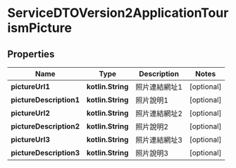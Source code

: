 
# ServiceDTOVersion2ApplicationTourismPicture

## Properties
Name | Type | Description | Notes
------------ | ------------- | ------------- | -------------
**pictureUrl1** | **kotlin.String** | 照片連結網址1 |  [optional]
**pictureDescription1** | **kotlin.String** | 照片說明1 |  [optional]
**pictureUrl2** | **kotlin.String** | 照片連結網址2 |  [optional]
**pictureDescription2** | **kotlin.String** | 照片說明2 |  [optional]
**pictureUrl3** | **kotlin.String** | 照片連結網址3 |  [optional]
**pictureDescription3** | **kotlin.String** | 照片說明3 |  [optional]



